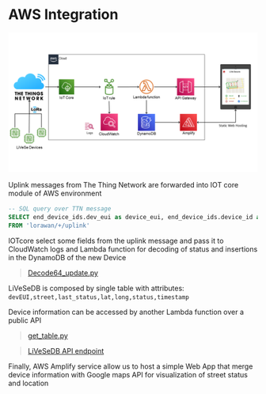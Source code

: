 # AWS Integration

 ![image](../docs/sharedpictures/IntegrationAWS.png)

Uplink messages from The Thing Network are forwarded into IOT core module of AWS environment
```sql
-- SQL query over TTN message
SELECT end_device_ids.dev_eui as device_eui, end_device_ids.device_id as street, uplink_message.frm_payload as statusB64, received_at as time 
FROM 'lorawan/+/uplink'
```
IOTcore select some fields from the uplink message and pass it to CloudWatch logs and Lambda function for decoding of status and insertions in the DynamoDB of the new Device

> [Decode64_update.py](/AWSlambdaFx/Decode64_update.py)

LiVeSeDB is composed by single table with attributes: `devEUI,street,last_status,lat,long,status,timestamp`

Device information can be accessed by another Lambda function over a public API 

> [get_table.py](/AWSlambdaFx/get_table.py)

> [LiVeSeDB API endpoint](https://42lal2bea7b5ufnq42umzkhxxy0zuhki.lambda-url.eu-west-1.on.aws/)

Finally, AWS Amplify service allow us to host a simple Web App that merge device information with Google maps API for visualization of street status and location
